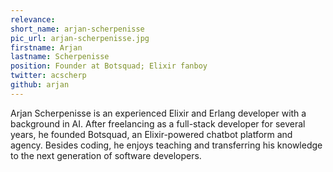 ```yaml
---
relevance: 
short_name: arjan-scherpenisse
pic_url: arjan-scherpenisse.jpg
firstname: Arjan
lastname: Scherpenisse
position: Founder at Botsquad; Elixir fanboy
twitter: acscherp
github: arjan
---
```

<p>Arjan Scherpenisse is an experienced Elixir and Erlang developer with a background in AI. After freelancing as a full-stack developer for several years, he founded Botsquad, an Elixir-powered chatbot platform and agency. Besides coding, he enjoys teaching and transferring his knowledge to the next generation of software developers.
</p>
